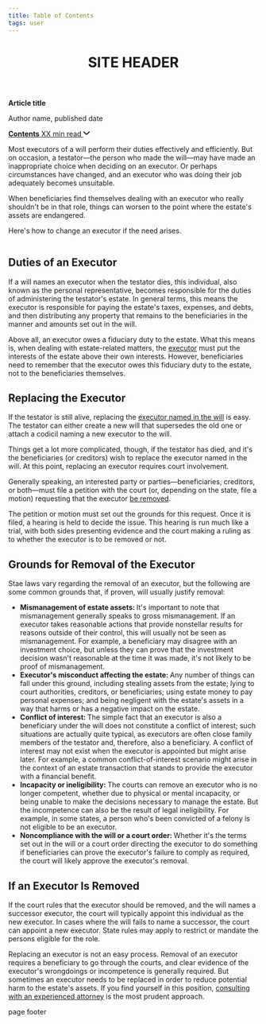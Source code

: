 ```yaml
---
title: Table of Contents
tags: user
---
```


<link rel="stylesheet" href="/assets/css/tablecon.css">
<script src="/assets/js/tablecont.js"/></script>

<header>
  <h1>SITE HEADER</h1>
</header>

<div class="article-header">
  <div class="content">
    <div class="article-title">
      <p><strong>Article title</strong></p>
      <p>Author name, published date</p>
    </div>
    <nav id="table-of-contents">
      <p>
        <a href="#table-of-contents" onclick="return false">
          <strong title="Table of Contents">Contents</strong>
          <span>XX min read</span>
          <svg xmlns="http://www.w3.org/2000/svg" viewBox="0 0 13 13" width="13px" height="13px">
            <polyline points="4 1 9 6.49960717 4 12" fill="none" stroke="currentColor" stroke-width="2"
                      stroke-linecap="round" transform="rotate(90.000000) translate(0.00000, -13.000000)"></polyline>
          </svg>
        </a>
      </p>
      <ul></ul>
    </nav>
  </div>
</div>

<div class="main">
  <div class="content">
    <main>
      <p>Most executors of a will perform their duties effectively and efficiently. But on occasion, a testator—the person who made the will—may have made an inappropriate choice when deciding on an executor. Or perhaps circumstances have changed, and an executor who was doing their job adequately becomes unsuitable.</p>
      <p>When beneficiaries find themselves dealing with an executor who really shouldn't be in that role, things can worsen to the point where the estate's assets are endangered.</p>
      <p>Here's how to change an executor if the need arises.</p>
      <p><img alt="" data-entity-type="image" data-entity-uuid="0" src="http://www.legalzoom.com/sites/lz.com/files/How_to_Replace_an_Executor_of_the_Will_%25281%2529.jpg" /></p>
      <h2>Duties of an Executor</h2>
      <p>If a will names an executor when the testator dies, this individual, also known as the personal representative, becomes responsible for the duties of administering the testator's estate. In general terms, this means the executor is responsible for paying the estate's taxes, expenses, and debts, and then distributing any property that remains to the beneficiaries in the manner and amounts set out in the will.</p>
      <p>Above all, an executor owes a fiduciary duty to the estate. What this means is, when dealing with estate-related matters, the <a href="https://www.legalzoom.com/articles/pros-and-cons-of-having-a-co-executor-of-a-will">executor</a> must put the interests of the estate above their own interests. However, beneficiaries need to remember that the executor owes this fiduciary duty to the estate, not to the beneficiaries themselves.</p>
      <h2>Replacing the Executor</h2>
      <p>If the testator is still alive, replacing the <a href="https://www.legalzoom.com/articles/what-does-the-executor-of-a-will-get-paid">executor named in the will</a> is easy. The testator can either create a new will that supersedes the old one or attach a codicil naming a new executor to the will.</p>
      <p>Things get a lot more complicated, though, if the testator has died, and it's the beneficiaries (or creditors) wish to replace the executor named in the will. At this point, replacing an executor requires court involvement.</p>
      <p>Generally speaking, an interested party or parties—beneficiaries, creditors, or both—must file a petition with the court (or, depending on the state, file a motion) requesting that the executor <a href="https://www.legalzoom.com/articles/how-to-remove-a-trustee-from-a-family-trust">be removed</a>.</p>
      <p>The petition or motion must set out the grounds for this request. Once it is filed, a hearing is held to decide the issue. This hearing is run much like a trial, with both sides presenting evidence and the court making a ruling as to whether the executor is to be removed or not.</p>
      <h2>Grounds for Removal of the Executor</h2>
      <p>Stae laws vary regarding the removal of an executor, but the following are some common grounds that, if proven, will usually justify removal:</p>
      <ul>
        <li><strong>Mismanagement of estate assets: </strong>It's important to note that mismanagement generally speaks to gross mismanagement. If an executor takes reasonable actions that provide nonstellar results for reasons outside of their control, this will usually not be seen as mismanagement. For example, a beneficiary may disagree with an investment choice, but unless they can prove that the investment decision wasn't reasonable at the time it was made, it's not likely to be proof of mismanagement.</li>
        <li><strong>Executor's misconduct affecting the estate: </strong>Any number of things can fall under this ground, including stealing assets from the estate; lying to court authorities, creditors, or beneficiaries; using estate money to pay personal expenses; and being negligent with the estate's assets in a way that harms or has a negative impact on the estate.</li>
        <li><strong>Conflict of interest: </strong>The simple fact that an executor is also a beneficiary under the will does not constitute a conflict of interest; such situations are actually quite typical, as executors are often close family members of the testator and, therefore, also a beneficiary. A conflict of interest may not exist when the executor is appointed but might arise later. For example, a common conflict-of-interest scenario might arise in the context of an estate transaction that stands to provide the executor with a financial benefit.</li>
        <li><strong>Incapacity or ineligibility: </strong>The courts can remove an executor who is no longer competent, whether due to physical or mental incapacity, or being unable to make the decisions necessary to manage the estate. But the incompetence can also be the result of legal ineligibility. For example, in some states, a person who's been convicted of a felony is not eligible to be an executor.</li>
        <li><strong>Noncompliance with the will or a court order: </strong>Whether it's the terms set out in the will or a court order directing the executor to do something if beneficiaries can prove the executor's failure to comply as required, the court will likely approve the executor's removal.</li>
      </ul>
      <h2>If an Executor Is Removed</h2>
      <p>If the court rules that the executor should be removed, and the will names a successor executor, the court will typically appoint this individual as the new executor. In cases where the will fails to name a successor, the court can appoint a new executor. State rules may apply to restrict or mandate the persons eligible for the role.</p>
      <p>Replacing an executor is not an easy process. Removal of an executor requires a beneficiary to go through the courts, and clear evidence of the executor's wrongdoings or incompetence is generally required. But sometimes an executor needs to be replaced in order to reduce potential harm to the estate's assets. If you find yourself in this position, <a href="https://www.legalzoom.com/personal/estate-planning/probate-executor-assistance-overview.html">consulting with an experienced attorney</a> is the most prudent approach.</p>
    </main>
    <footer>
      page footer
    </footer>
  </div>
</div>

